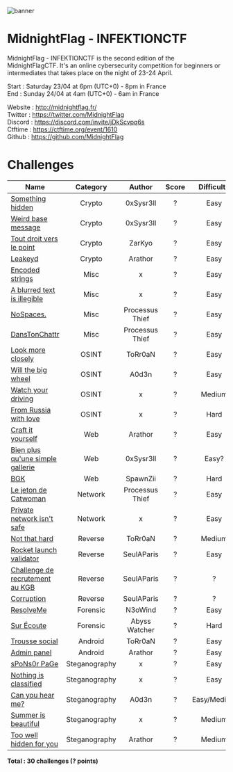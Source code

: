 ![banner](https://pbs.twimg.com/profile_banners/1324819457764696071/1648392635/1500x500)

# MidnightFlag  - INFEKTIONCTF

MidnightFlag - INFEKTIONCTF is the second edition of the MidnightFlagCTF. It's an online cybersecurity competition for beginners or intermediates that takes place on the night of 23-24 April.

Start : Saturday 23/04 at 6pm (UTC+0) - 8pm in France<br>
End : Sunday 24/04 at 4am (UTC+0) - 6am in France 

Website : http://midnightflag.fr/<br>
Twitter : https://twitter.com/MidnightFlag<br>
Discord : https://discord.com/invite/jDkScvpq6s<br>
Ctftime : https://ctftime.org/event/1610<br>
Github  : https://github.com/MidnightFlag

# Challenges

| Name                                                             | Category      | Author     | Score  | Difficulty |
|------------------------------------------------------------------|:-------------:|:----------:|:------:|:----------:|
| [Something hidden](Cryptographie/Something_hidden)               | Crypto        | 0xSysr3ll  | ?      |Easy        |
| [Weird base message](Cryptographie/weird_base_message)           | Crypto        | 0xSysr3ll  | ?      |Easy        |
| [Tout droit vers le point](Cryptographie/Tout-droit-vers-le-point)| Crypto       | ZarKyo     | ?      |Easy        |
| [Leakeyd](Cryptographie/Leakeyd)                                 | Crypto        | Arathor    | ?      |Easy        |  
| [Encoded strings](Misc/encoded_strings)                          | Misc          | x          | ?      |Easy        |
| [A blurred text is illegible](Misc/a_blurred_text_is_illegible)  | Misc          | x          | ?      | Easy       |
| [NoSpaces.](Misc/No_space)                                       | Misc          | Processus Thief     | ?     |Easy|
| [DansTonChattr](Misc/dans_ton_chattr)                            | Misc          | Processus Thief     | ?     |Easy|
| [Look more closely](OSINT/look_more_closely)                     | OSINT         | ToRr0aN    | ?      |Easy        |
| [Will the big wheel](OSINT/Will_the_big_wheel)                   | OSINT         | A0d3n      | ?      |Easy        |
| [Watch your driving](OSINT/watch_your_driving)                   | OSINT         | x          | ?      |Medium      |
| [From Russia with love](OSINT/from_russia_with_love)             | OSINT         | x          | ?      |Hard        |
| [Craft it yourself](Web/craft_it_yourself)                       | Web           | Arathor    | ?      |Easy        |       
| [Bien plus qu'une simple gallerie](Web/Bien_plus%20qu_une_simpe_gallerie) | Web    | 0xSysr3ll| ?      |Easy?       |       
| [BGK](Web/BGK)                                                   | Web           | SpawnZii   | ?      |Hard        |            
| [Le jeton de Catwoman](Réseau/le_jeton_de_catwoman)              | Network       | Processus Thief     | ?    |Easy |
| [Private network isn't safe](Réseau/private_network_isnt_safe)   | Network       | x          | ?      |Easy        |
| [Not that hard](Reverse/Not_that_hard)                           | Reverse       | ToRr0aN    | ?      |Medium      |
| [Rocket launch validator](Reverse/rocket_launch_validator)       | Reverse       | SeulAParis | ?      |Easy        |
| [Challenge de recrutement au KGB](Reverse/challenge_recrutement_kgb) | Reverse   | SeulAParis | ?      |?           |
| [Corruption](Reverse/corruption)                                 | Reverse       | SeulAParis | ?      |?           |
| [ResolveMe](Forensic/ResolveME)                                  | Forensic      | N3oWind    | ?      |  Easy      |
| [Sur Écoute](Forensic/Sur_écoute_Réseau_Abyss_Watcher)           | Forensic      | Abyss Watcher| ?    |Hard        |
| [Trousse social](Android/Trousse_social)                         | Android       | ToRr0aN    | ?      |  Easy      |
| [Admin panel](Android/Admin_panel)                               | Android       | Arathor    | ?      |  Easy      |
| [sPoNs0r PaGe](Stéganographie/sPoNs0r_PaGe)                      | Steganography | x          | ?      |Easy        |
| [Nothing is classified](Stéganographie/nothing_is_classified)    | Steganography | x          | ?      |Easy        |
| [Can you hear me?](Stéganographie/Can_You_Hear_Me)               | Steganography | A0d3n      | ?      |Easy/Medium |
| [Summer is beautiful](Stéganographie/summer_is_beautiful)        | Steganography | x          | ?      |Medium      |
| [Too well hidden for you](Stéganographie/Too_well_hidden_for_you)| Steganography | Arathor    | ?      |Medium      |

**Total : 30 challenges (? points)**
